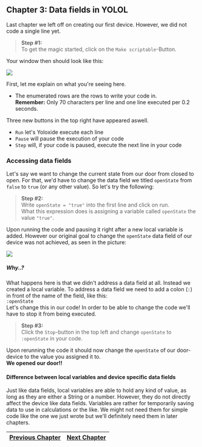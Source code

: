 ## Chapter 3: Data fields in YOLOL

Last chapter we left off on creating our first device. However, we did not code a single line yet.<br>

>**Step #1:**<br>
>To get the magic started, click on the `Make scriptable`-Button.

Your window then should look like this:

![](https://i.imgur.com/KHsZoV0.png)

First, let me explain on what you're seeing here.<br>
* The enumerated rows are the rows to write your code in.<br>**Remember:** Only 70 characters per line and one line executed per 0.2 seconds.<br>

Three new buttons in the top right have appeared aswell.<br>
* `Run` let's Yoloxide execute each line
* `Pause` will pause the execution of your code
* `Step` will, if your code is paused, execute the next line in your code

### Accessing data fields
Let's say we want to change the current state from our door from closed to open. For that, we'd have to change the data field we titled `openState` from `false` to `true` (or any other value). So let's try the following:

>**Step #2:**<br>
>Write `openState = "true"` into the first line and click on run.<br>
>What this expression does is assigning a variable called `openState` the value `"true"`.

Upon running the code and pausing it right after a new local variable is added. However our original goal to change the `openState` data field of our device was not achieved, as seen in the picture:

![](https://i.imgur.com/gl6Eys5.png)

##### Why..?
What happens here is that we didn't address a data field at all. Instead we created a local variable. To address a data field we need to add a colon (`:`) in front of the name of the field, like this: <br>
`:openState`<br>
Let's change this in our code! In order to be able to change the code we'll have to stop it from being executed.

>**Step #3:**<br>
>Click the `Stop`-button in the top left and change `openState` to `:openState` in your code.

Upon rerunning the code it should now change the `openState` of our door-device to the value you assigned it to.<br>
**We opened our door!!**

#### Difference between local variables and device specific data fields
Just like data fields, local variables are able to hold any kind of value, as long as they are either a String or a number. However, they do not directly affect the device like data fields. Variables are rather for temporarily saving data to use in calculations or the like. We might not need them for simple code like the one we just wrote but we'll definitely need them in later chapters.

|[Previous Chapter](c2.md)|[Next Chapter](soon.md)|
|:-:|:-:|